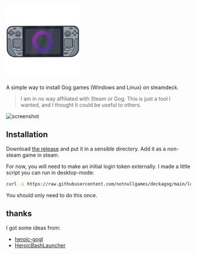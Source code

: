 <img src="src-tauri/icons/icon.png" alt="deckagog" width="200" />

A simple way to install Gog games (Windows and Linux) on steamdeck.

> I am in no way affiliated with Steam or Gog. This is just a tool I wanted, and I thought it could be useful to others.

![screenshot](screenshot.png)


## Installation

Download [the release](TODO) and put it in a sensible directory. Add it as a non-steam game in steam.

For now, you will need to make an initial login token externally. I made a little script you can run in desktop-mode:

```sh
curl -L https://raw.githubusercontent.com/notnullgames/deckagog/main/login.sh | bash
```

You should only need to do this once.

## thanks

I got some ideas from:

- [heroic-gogl](https://github.com/Heroic-Games-Launcher/heroic-gogdl)
- [HeroicBashLauncher](https://github.com/redromnon/HeroicBashLauncher)
